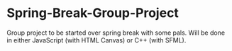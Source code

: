# Spring-Break-Group-Project
Group project to be started over spring break with some pals. Will be done in either JavaScript (with HTML Canvas) or C++ (with SFML).
